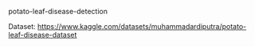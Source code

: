 potato-leaf-disease-detection

Dataset: https://www.kaggle.com/datasets/muhammadardiputra/potato-leaf-disease-dataset
